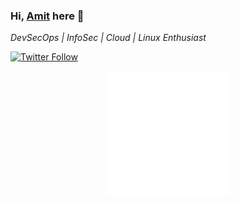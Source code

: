 ### Hi, [Amit](https://linkedin.com/in/amitpoonia404/) here 👋

*DevSecOps | InfoSec | Cloud | Linux Enthusiast*

[![Twitter Follow](https://img.shields.io/twitter/follow/amitpoonia404?style=social)](https://twitter.com/amitpoonia404)
<div align="center">
    <img src="test.svg" width="200" height="200" alt="test-svg">
</div>
